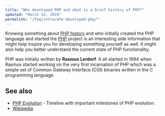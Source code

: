 ```yaml
---
title: "Who developed PHP and what is a brief history of PHP?"
updated: "March 14, 2016"
permalink: "/faq/intro/who-developed-php/"
---
```


Knowing something about [PHP history](http://php.net/history.php) and who
initially created the PHP language and started the [PHP](http://php.net) project
is an interesting side information that might help inspire you for developing something
yourself as well. It might also help you better understand the current state of
PHP functionality.

PHP was initially written by **Rasmus Lerdorf**. It all started in 1994 when
Rasmus started working on the very first incarnation of PHP which was a simple
set of Common Gateway Interface (CGI) binaries written in the C programming
language.

## See also

* [PHP Evolution](https://line.do/php-evolution/8oq) - Timeline with important milestones of PHP evolution.
* [Wikipedia](http://en.wikipedia.org/wiki/PHP)
